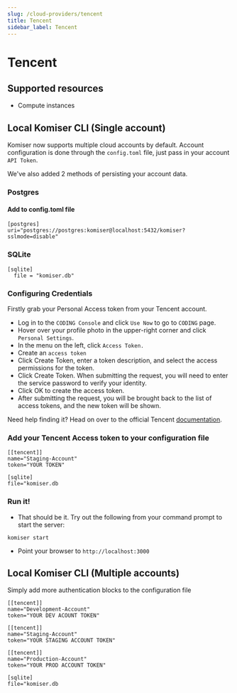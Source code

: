```yaml
---
slug: /cloud-providers/tencent
title: Tencent
sidebar_label: Tencent
---
```


# Tencent

## Supported resources
- Compute instances

## Local Komiser CLI (Single account)

Komiser now supports multiple cloud accounts by default. Account configuration is done through the `config.toml` file, just pass in your account `API Token`.

We've also added 2 methods of persisting your account data.
### Postgres
#### Add to config.toml file
```
[postgres]
uri="postgres://postgres:komiser@localhost:5432/komiser?sslmode=disable"
```
### SQLite

```
[sqlite]
  file = "komiser.db"
```

### Configuring Credentials

Firstly grab your Personal Access token from your Tencent account.

- Log in to the `CODING Console` and click `Use Now` to go to `CODING` page.
- Hover over your profile photo in the upper-right corner and click `Personal Settings`.
- In the menu on the left, click `Access Token.`
- Create an `access token`
- Click Create Token, enter a token description, and select the access permissions for the token.
- Click Create Token. When submitting the request, you will need to enter the service password to verify your identity.
- Click OK to create the access token.
- After submitting the request, you will be brought back to the list of access tokens, and the new token will be shown.

Need help finding it? Head on over to the official Tencent [documentation](https://www.tencentcloud.com/document/product/1132/44731).

### Add your Tencent Access token to your configuration file

```
[[tencent]]
name="Staging-Account"
token="YOUR TOKEN"

[sqlite]
file="komiser.db
```
                                        

### Run it!
* That should be it. Try out the following from your command prompt to start the server:

```
komiser start 
```

* Point your browser to `http://localhost:3000`

## Local Komiser CLI (Multiple accounts)
Simply add more authentication blocks to the configuration file

```
[[tencent]]
name="Development-Account"
token="YOUR DEV ACOUNT TOKEN"

[[tencent]]
name="Staging-Account"
token="YOUR STAGING ACCOUNT TOKEN"

[[tencent]]
name="Production-Account"
token="YOUR PROD ACCOUNT TOKEN"

[sqlite]
file="komiser.db
```

